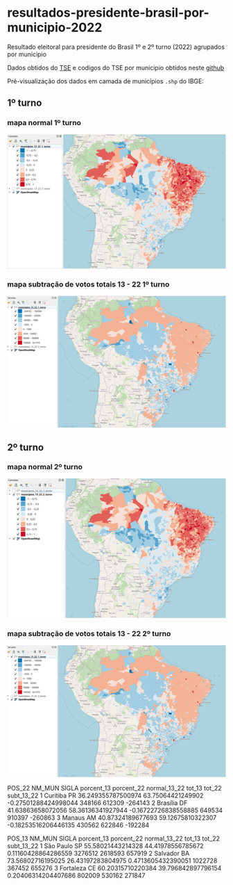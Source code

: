 # resultados-presidente-brasil-por-municipio-2022

Resultado eleitoral para presidente do Brasil 1º e 2º turno (2022) agrupados por municipio

Dados obtidos do [TSE](https://dadosabertos.tse.jus.br/en/dataset/resultados-2022/resource/f509562b-3b7f-487d-ad61-145a7ae6b96f) e codigos do TSE por municipio obtidos neste [github](https://github.com/betafcc/Municipios-Brasileiros-TSE)

Pré-visualização dos dados em camada de municípios `.shp` do IBGE:

## 1º turno

### mapa normal 1º turno

![mapa normal 1º turno](1_turno_pre_visu.png)

### mapa subtração de votos totais 13 - 22 1º turno

![mapa subtração de votos totais 13 - 22 1º turno](1_turno_absolutos_pre_visu.png)

## 2º turno

### mapa normal 2º turno

![mapa normal 2º turno](2_turno_pre_visu.png)

### mapa subtração de votos totais 13 - 22 2º turno

![mapa subtração de votos totais 13 - 22 2º turno](1_turno_absolutos_pre_visu.png)

POS_22  NM_MUN	    SIGLA   	porcent_13	        porcent_22	        normal_13_22	        tot_13	tot_22	subt_13_22
1       Curitiba	PR	   	    36.249355787500974	63.75064421249902	-0.27501288424998044	348166	612309	-264143
2       Brasília	DF	   	    41.63863658072056	58.36136341927944	-0.16722726838558885	649534	910397	-260863
3       Manaus	    AM	    	40.87324189677693	59.12675810322307	-0.18253516206446135	430562	622846	-192284

POS_13  NM_MUN	    SIGLA       porcent_13      	porcent_22	        normal_13_22	        tot_13	tot_22	subt_13_22
1       São Paulo	SP          55.58021443214328	44.41978556785672	0.11160428864286559	    3276512	2618593	657919
2       Salvador	BA          73.56802716195025	26.43197283804975	0.4713605432390051	    1022728	367452	655276
3       Fortaleza	CE          60.20315710220384	39.796842897796154	0.20406314204407686	    802009	530162	271847